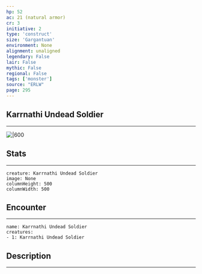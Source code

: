 ```yaml
---
hp: 52
ac: 21 (natural armor)
cr: 3
initiative: 2
type: 'construct'    
size: 'Gargantuan'
environment: None
alignment: unaligned
legendary: False
lair: False
mythic: False
regional: False
tags: ['monster']
source: "ERLW"
page: 295
---
```


## Karrnathi Undead Soldier
---

![|600](D:/Program%20Files/5e.tools/img/bestiary/ERLW/Karrnathi%20Undead%20Soldier.png)

## Stats
---

```statblock
creature: Karrnathi Undead Soldier
image: None
columnHeight: 500
columnWidth: 500
```

## Encounter
---

```encounter-table
name: Karrnathi Undead Soldier
creatures:
- 1: Karrnathi Undead Soldier
```

## Description
---




